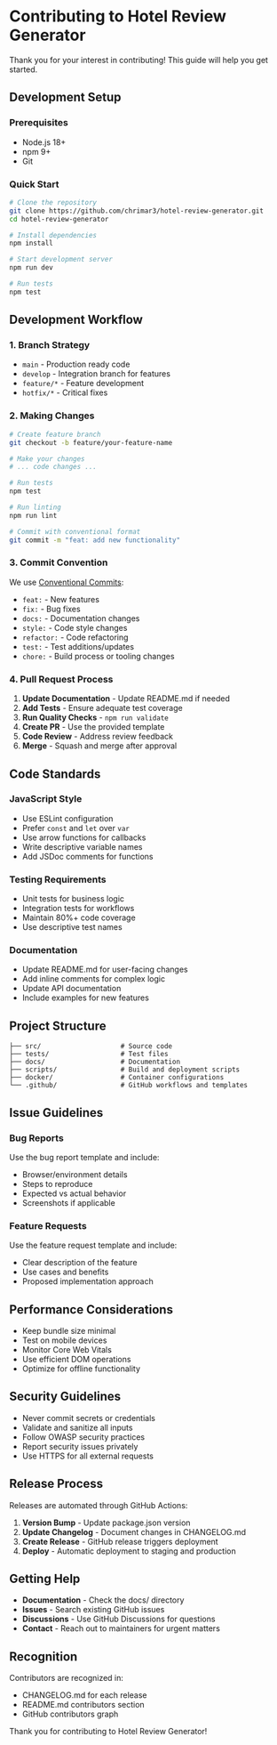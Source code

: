 # Contributing to Hotel Review Generator

Thank you for your interest in contributing! This guide will help you get started.

## Development Setup

### Prerequisites
- Node.js 18+ 
- npm 9+
- Git

### Quick Start
```bash
# Clone the repository
git clone https://github.com/chrimar3/hotel-review-generator.git
cd hotel-review-generator

# Install dependencies
npm install

# Start development server
npm run dev

# Run tests
npm test
```

## Development Workflow

### 1. Branch Strategy
- `main` - Production ready code
- `develop` - Integration branch for features
- `feature/*` - Feature development
- `hotfix/*` - Critical fixes

### 2. Making Changes
```bash
# Create feature branch
git checkout -b feature/your-feature-name

# Make your changes
# ... code changes ...

# Run tests
npm test

# Run linting
npm run lint

# Commit with conventional format
git commit -m "feat: add new functionality"
```

### 3. Commit Convention
We use [Conventional Commits](https://conventionalcommits.org/):

- `feat:` - New features
- `fix:` - Bug fixes  
- `docs:` - Documentation changes
- `style:` - Code style changes
- `refactor:` - Code refactoring
- `test:` - Test additions/updates
- `chore:` - Build process or tooling changes

### 4. Pull Request Process

1. **Update Documentation** - Update README.md if needed
2. **Add Tests** - Ensure adequate test coverage
3. **Run Quality Checks** - `npm run validate`
4. **Create PR** - Use the provided template
5. **Code Review** - Address review feedback
6. **Merge** - Squash and merge after approval

## Code Standards

### JavaScript Style
- Use ESLint configuration
- Prefer `const` and `let` over `var`
- Use arrow functions for callbacks
- Write descriptive variable names
- Add JSDoc comments for functions

### Testing Requirements
- Unit tests for business logic
- Integration tests for workflows  
- Maintain 80%+ code coverage
- Use descriptive test names

### Documentation
- Update README.md for user-facing changes
- Add inline comments for complex logic
- Update API documentation
- Include examples for new features

## Project Structure

```
├── src/                    # Source code
├── tests/                  # Test files
├── docs/                   # Documentation
├── scripts/                # Build and deployment scripts
├── docker/                 # Container configurations
└── .github/                # GitHub workflows and templates
```

## Issue Guidelines

### Bug Reports
Use the bug report template and include:
- Browser/environment details
- Steps to reproduce
- Expected vs actual behavior
- Screenshots if applicable

### Feature Requests
Use the feature request template and include:
- Clear description of the feature
- Use cases and benefits
- Proposed implementation approach

## Performance Considerations

- Keep bundle size minimal
- Test on mobile devices
- Monitor Core Web Vitals
- Use efficient DOM operations
- Optimize for offline functionality

## Security Guidelines

- Never commit secrets or credentials
- Validate and sanitize all inputs
- Follow OWASP security practices
- Report security issues privately
- Use HTTPS for all external requests

## Release Process

Releases are automated through GitHub Actions:

1. **Version Bump** - Update package.json version
2. **Update Changelog** - Document changes in CHANGELOG.md
3. **Create Release** - GitHub release triggers deployment
4. **Deploy** - Automatic deployment to staging and production

## Getting Help

- **Documentation** - Check the docs/ directory
- **Issues** - Search existing GitHub issues
- **Discussions** - Use GitHub Discussions for questions
- **Contact** - Reach out to maintainers for urgent matters

## Recognition

Contributors are recognized in:
- CHANGELOG.md for each release
- README.md contributors section
- GitHub contributors graph

Thank you for contributing to Hotel Review Generator!